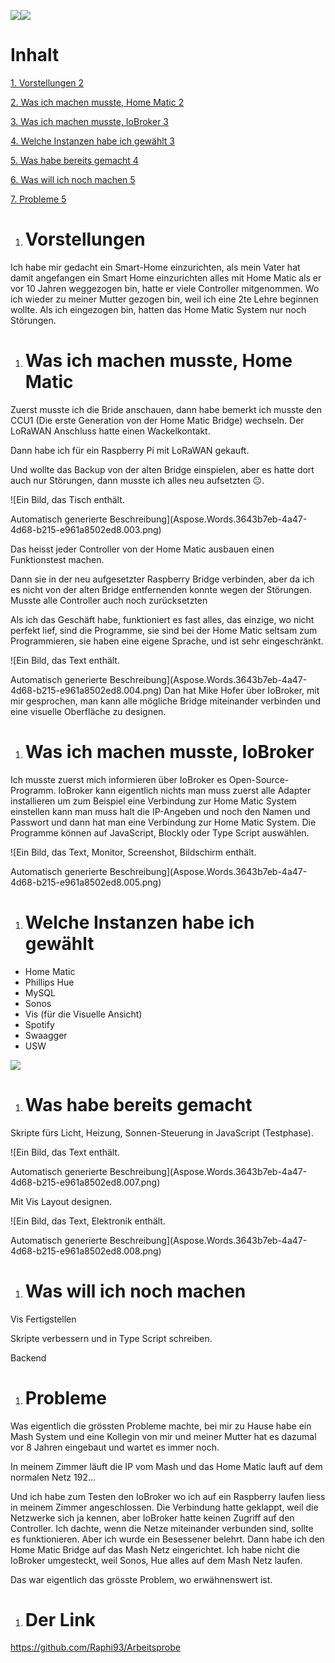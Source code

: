 
![](Aspose.Words.3643b7eb-4a47-4d68-b215-e961a8502ed8.001.png)![](Aspose.Words.3643b7eb-4a47-4d68-b215-e961a8502ed8.002.png)
# Inhalt
[1.	Vorstellungen	2](#_Toc120449917)

[2.	Was ich machen musste, Home Matic	2](#_Toc120449918)

[3.	Was ich machen musste, IoBroker	3](#_Toc120449919)

[4.	Welche Instanzen habe ich gewählt	3](#_Toc120449920)

[5.	Was habe bereits gemacht	4](#_Toc120449921)

[6.	Was will ich noch machen	5](#_Toc120449922)

[7.	Probleme	5](#_Toc120449923)




1. # Vorstellungen

Ich habe mir gedacht ein Smart-Home einzurichten, als mein Vater hat damit angefangen ein Smart Home einzurichten alles mit Home Matic als er vor 10 Jahren weggezogen bin, hatte er viele Controller mitgenommen. Wo ich wieder zu meiner Mutter gezogen bin, weil ich eine 2te Lehre beginnen wollte. Als ich eingezogen bin, hatten das Home Matic System nur noch Störungen.
1. # Was ich machen musste, Home Matic

Zuerst musste ich die Bride anschauen, dann habe bemerkt ich musste den CCU1 (Die erste Generation von der Home Matic Bridge) wechseln. Der LoRaWAN Anschluss hatte einen Wackelkontakt.

Dann habe ich für ein Raspberry Pi mit LoRaWAN gekauft.

Und wollte das Backup von der alten Bridge einspielen, aber es hatte dort auch nur Störungen, dann musste ich alles neu aufsetzten 😐.

![Ein Bild, das Tisch enthält.

Automatisch generierte Beschreibung](Aspose.Words.3643b7eb-4a47-4d68-b215-e961a8502ed8.003.png)

Das heisst jeder Controller von der Home Matic ausbauen einen Funktionstest machen.

Dann sie in der neu aufgesetzter Raspberry Bridge verbinden, aber da ich es nicht von der alten Bridge entfernenden konnte wegen der Störungen. Musste alle Controller auch noch zurücksetzten 

Als ich das Geschäft habe, funktioniert es fast alles, das einzige, wo nicht perfekt lief, sind die Programme, sie sind bei der Home Matic seltsam zum Programmieren, sie haben eine eigene Sprache, und ist sehr eingeschränkt.

![Ein Bild, das Text enthält.

Automatisch generierte Beschreibung](Aspose.Words.3643b7eb-4a47-4d68-b215-e961a8502ed8.004.png) Dan hat Mike Hofer über IoBroker, mit mir gesprochen, man kann alle mögliche Bridge miteinander verbinden und eine visuelle Oberfläche zu designen.

1. # Was ich machen musste, IoBroker

Ich musste zuerst mich informieren über IoBroker es Open-Source-Programm.
IoBroker kann eigentlich nichts man muss zuerst alle Adapter installieren um zum Beispiel eine Verbindung zur Home Matic System einstellen kann man muss halt die IP-Angeben und noch den Namen und Passwort und dann hat man eine Verbindung zur Home Matic System. Die Programme können auf JavaScript, Blockly oder Type Script auswählen.

![Ein Bild, das Text, Monitor, Screenshot, Bildschirm enthält.

Automatisch generierte Beschreibung](Aspose.Words.3643b7eb-4a47-4d68-b215-e961a8502ed8.005.png)
1. # Welche Instanzen habe ich gewählt

- Home Matic
- Phillips Hue
- MySQL
- Sonos
- Vis (für die Visuelle Ansicht)
- Spotify
- Swaagger
- USW

![](Aspose.Words.3643b7eb-4a47-4d68-b215-e961a8502ed8.006.png)
1. # Was habe bereits gemacht

Skripte fürs Licht, Heizung, Sonnen-Steuerung in JavaScript (Testphase).

![Ein Bild, das Text enthält.

Automatisch generierte Beschreibung](Aspose.Words.3643b7eb-4a47-4d68-b215-e961a8502ed8.007.png)

Mit Vis Layout designen.

![Ein Bild, das Text, Elektronik enthält.

Automatisch generierte Beschreibung](Aspose.Words.3643b7eb-4a47-4d68-b215-e961a8502ed8.008.png)


1. # Was will ich noch machen

Vis Fertigstellen

Skripte verbessern und in Type Script schreiben.

Backend

1. # Probleme

Was eigentlich die grössten Probleme machte, bei mir zu Hause habe ein Mash System und eine Kollegin von mir und meiner Mutter hat es dazumal vor 8 Jahren eingebaut und wartet es immer noch.

In meinem Zimmer läuft die IP vom Mash und das Home Matic lauft auf dem normalen Netz 192…

Und ich habe zum Testen den IoBroker wo ich auf ein Raspberry laufen liess in meinem Zimmer angeschlossen. Die Verbindung hatte geklappt, weil die Netzwerke sich ja kennen, aber IoBroker hatte keinen Zugriff auf den Controller. Ich dachte, wenn die Netze miteinander verbunden sind, sollte es funktionieren. Aber ich wurde ein Besessener belehrt. Dann habe ich den Home Matic Bridge auf das Mash Netz eingerichtet. Ich habe nicht die IoBroker umgesteckt, weil Sonos, Hue alles auf dem Mash Netz laufen.

Das war eigentlich das grösste Problem, wo erwähnenswert ist.

1. # Der Link

<https://github.com/Raphi93/Arbeitsprobe> 
